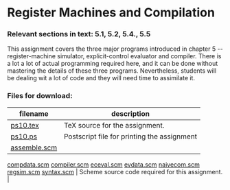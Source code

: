 # Register Machines and Compilation

### Relevant sections in text: 5.1, 5.2, 5.4., 5.5

This assignment covers the three major programs introduced in chapter 5 -- register-machine simulator, explicit-control evaluator and compiler. There is a lot a lot of actual programming required here, and it can be done without mastering the details of these three programs. Nevertheless, students will be dealing wit a lot of code and they will need time to assimilate it.

### Files for download:

| filename | description |
| --- | --- |
| [ps10.tex](ps10.tex) | TeX source for the assignment. |
| [ps10.ps](ps10.ps) | Postscript file for printing the assignment |
| [assemble.scm](assemble.scm)
[compdata.scm](compdata.scm)
[compiler.scm](compiler.scm)
[eceval.scm](eceval.scm)
[evdata.scm](evdata.scm)
[naivecom.scm](naivecom.scm)
[regsim.scm](regsim.scm)
[syntax.scm](syntax.scm) | Scheme source code required for this assignment. |